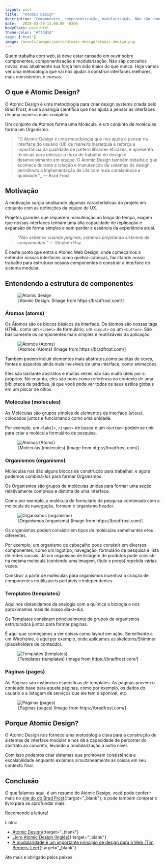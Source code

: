 ```yaml
---
layout: post
title:  "Atomic Design"
description: "Componentes, componentização, modularização. Não são conceitos novos, mas atualmente sua força tem sido maior do que nunca. Hoje vamos ver uma metodologia que vai nos ajudar a construir interfaces melhores, mais consistentes e coesas."
date:   2020-03-20 13:00:00 -0300
bodyClass: post-html
theme-color: "#ffdd18"
tags: ['html']
image: /assets/images/posts/atomic-design/atomic-design.png
---
```


Quem trabalha com web, já deve estar cansado em ouvir sobre componentes, componentização e modularização. Não sãp conceitos novos, mas atualmente sua força tem sido maior do que nunca. Hoje vamos ver uma metodologia que vai nos ajudar a construir interfaces melhores, mais consistentes e coesas.

## O que é Atomic Design?

O Atomic Design é uma metodologia para criar design systems criada pelo Brad Frost, é uma analogia científica que nos ajuda a pensar as interfaces de uma maneira mais completa.

Um conjunto de Átomos forma uma Molécula, e um conjunto de moléculas forma um Organismo.


> "O Atomic Design é uma metodologia que nos ajuda a pensar na interface do usuário (UI) de maneira hierarquia e reforça a importância da qualidade de pattern libraries eficazes, e apresenta técnicas para otimizar o fluxo de trabalho do design e desenvolvimento em equipe. O Atomic Design também detalha o que acontece durante a criação e manutenção de sistemas de design, permitindo a implementação de UIs com mais consistência e qualidade."_
> — Brad Frost


## Motivação

A motivação surgiu analisando algumas características do projeto em conjunto com as definições da equipe de UX.

Projetos grandes que requerem manutenção ao longo do tempo, exigem que nossas interfaces tenham uma alta capacidade de replicação e expansão de forma simples e sem perder a essência da experiência atual.


> _“Não estamos criando páginas, estamos projetando sistemas de componentes.“_
> — Stephen Hay

É neste ponto que entra o Atomic Web Design, onde começamos a entender nossas interfaces como quebra-cabeças, facilitando nosso trabalho para estruturar nossos componentes e construir a interface do sistema modular.

## Entendendo a estrutura de componentes

<figure>
  <picture>
    <source type="image/webp" srcset="/assets/images/webp/posts/atomic-design/atomic-design.webp" />
    <source srcset="/assets/images/posts/atomic-design/atomic-design.png" />
    <img itemprop="image" src="/assets/images/posts/atomic-design/atomic-design.png" alt="Atomic design" />
  </picture>
  <legend>[Atomic Design. (Image from https://bradfrost.com/]</legend>
</figure>


### Átomos (atoms)

Os Átomos são os blocos básicos da interface. Os átomos são nossas tags HTML, como um `<label>` de formulário, um `<input>` ou um `<button>`. São basicamente os componentes mais simples e reutilizáveis da aplicação.

<figure>
  <picture>
    <source type="image/webp" srcset="/assets/images/webp/posts/atomic-design/atoms.webp" />
    <source srcset="/assets/images/posts/atomic-design/atoms.png" />
    <img itemprop="image" src="/assets/images/posts/atomic-design/atoms.png" alt="Átomos (Atoms)" />
  </picture>
  <legend>[Átomos (Atoms) (Image from https://bradfrost.com/]</legend>
</figure>

Também podem incluir elementos mais abstratos,como paletas de cores, fontes e aspectos ainda mais invisíveis de uma interface, como animações.

Eles são bastante abstratos e muitas vezes não são muito úteis por si próprios. No entanto, eles são bons como referência no contexto de uma biblioteca de padrões, já que você pode ver todos os seus estilos globais em um piscar de olhos.

### Moléculas (molecules)

As Moléculas são grupos simples de elementos  da interface (`atoms`), colocados juntos e funcionando como uma unidade.

Por exemplo, um `<label>`, `<input>` de busca e um `<button>` podem se unir para criar a molécula formulário de pesquisa.

<figure>
  <picture>
    <source type="image/webp" srcset="/assets/images/webp/posts/atomic-design/molecule.webp" />
    <source srcset="/assets/images/posts/atomic-design/molecule.png" />
    <img itemprop="image" src="/assets/images/posts/atomic-design/molecule.png" alt="Átomos (Atoms)" />
  </picture>
  <legend>[Moléculas (molecules) (Image from https://bradfrost.com/]</legend>
</figure>


### Organismos (organisms)

Moléculas nos dão alguns blocos de construção para trabalhar, e agora podemos combiná-los para formar Organismos.

Os Organismos são grupos de moléculas unidas para formar uma seção relativamente complexa e distinta de uma interface.

Como por exemplo, a molécula do formulário de pesquisa combinada com a molécula de navegação, formam o organismo header.

<figure>
  <picture>
    <source type="image/webp" srcset="/assets/images/webp/posts/atomic-design/organism2.webp" />
    <source srcset="/assets/images/posts/atomic-design/organism2.png" />
    <img itemprop="image" src="/assets/images/posts/atomic-design/organism2.png" alt="Organismos (organisms)" />
  </picture>
  <legend>[Organismos (organisms) (Image from https://bradfrost.com/]</legend>
</figure>

Os organismos podem consistir em tipos de moléculas semelhantes e/ou diferentes.

Por exemplo, um organismo de cabeçalho pode consistir em diversos componentes, como um logotipo, navegação, formulário de pesquisa e lista de redes sociais.
Já um organismo de listagem de produtos pode consistir na mesma molécula (contendo uma imagem, título e preço) repetida várias vezes.

Construir a partir de moléculas para organismos incentiva a criação de componentes reutilizáveis portáteis e independentes.


### Templates (templates)

Aqui nos distanciamos da analogia com a química e biologia e nos aproximamos mais do nosso dia-a-dia.

Os Templates consistem principalmente de grupos de organismos estruturados juntos para formar páginas.

É aqui que começamos a ver coisas como layout em ação. Semelhante a um Wireframe, é aqui por exemplo, onde aplicamos os skeletons/Shimmer (placeholders de conteúdo).

<figure>
  <picture>
    <source type="image/webp" srcset="/assets/images/webp/posts/atomic-design/template1.webp" />
    <source srcset="/assets/images/posts/atomic-design/template1.png" />
    <img itemprop="image" src="/assets/images/posts/atomic-design/template1.png" alt="Templates (templates)" />
  </picture>
  <legend>[Templates (templates) (Image from https://bradfrost.com/]</legend>
</figure>


### Páginas (pages)

As Páginas são instâncias específicas de templates. As páginas provém o conteúdo base para aquela páginas, como por exemplo, os dados do usuário e a listagem de serviços que ele tem disponível, etc.

<figure>
  <picture>
    <source type="image/webp" srcset="/assets/images/webp/posts/atomic-design/page1.webp" />
    <source srcset="/assets/images/posts/atomic-design/page1.png" />
    <img itemprop="image" src="/assets/images/posts/atomic-design/page1.png" alt="Páginas (pages)" />
  </picture>
  <legend>[Páginas (pages) (Image from https://bradfrost.com/]</legend>
</figure>


## Porque Atomic Design?

O Atomic Design nos fornece uma metodologia clara para a construção de sistemas de interface modular e nos dá a capacidade de percorrer do abstrato ao concreto, levando a modularização a outro nível.

Com isso podemos criar sistemas que promovam consistência e escalabilidade enquanto exibimos simultaneamente as coisas em seu contexto final.

## Conclusão


O que falamos aqui, é um resumo do Atomic Design, você pode conferir mais no [site do do Brad Frost](http://bradfrost.com/blog/post/atomic-web-design/){:target="_blank"}, e pode também comprar o livro para se aprofundar mais.

Recomendo a leitura!

Links:
- [Atomic Design](http://bradfrost.com/blog/post/atomic-web-design/){:target="_blank"}
- [Livro Atomic Design (Inglês)](http://atomicdesign.bradfrost.com/){:target="_blank"}
- [A modularidade é um importante princípio de design para a Web (Tim Berners-Lee)](https://www.w3.org/DesignIssues/Modularity.html){:target="_blank"}


Até mais e obrigado pelos peixes.

